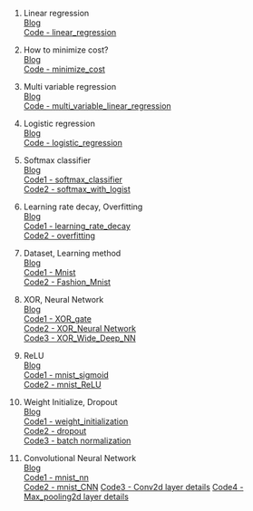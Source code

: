 1. Linear regression  
[Blog](https://www.notion.so/pervin0527/1-Regression-9e8bd24449d4406f92b7d1abd5086f7a)  
[Code - linear_regression](https://github.com/pervin0527/pervinco/blob/master/DL_Note/ch01_linear_regression.py)

2. How to minimize cost?  
[Blog](https://www.notion.so/pervin0527/2-How-to-minimize-cost-6d97fdea34ab491896be70db8aba5134)  
[Code - minimize_cost](https://github.com/pervin0527/pervinco/blob/master/DL_Note/ch02_how_to_minimize_cost.py)

3. Multi variable regression  
[Blog](https://www.notion.so/pervin0527/3-Multi-variable-linear-regression-2614a84a256146d68bb1db9dbe1143c2)  
[Code - multi_variable_linear_regression](https://github.com/pervin0527/pervinco/blob/master/DL_Note/ch03_multi_variable_linear_regression.py)

4. Logistic regression  
[Blog](https://www.notion.so/pervin0527/4-Logistic-Regression-7edeb22f639f422d86fff1b619bbbd3c)  
[Code - logistic_regression](https://github.com/pervin0527/pervinco/blob/master/DL_Note/ch04_logistic_regression.py)

5. Softmax classifier  
[Blog](https://www.notion.so/pervin0527/5-Softmax-930e1a4fd2014efa982a3a05ff633a6d)  
[Code1 - softmax_classifier](https://github.com/pervin0527/pervinco/blob/master/DL_Note/ch05-1_softmax_classifier.py)  
[Code2 - softmax_with_logist](https://github.com/pervin0527/pervinco/blob/master/DL_Note/ch05-2_softmax_classification.py)

6. Learning rate decay, Overfitting  
[Blog](https://www.notion.so/pervin0527/6-Learning-rate-Decay-Overfitting-f693b91705fa486486fac18ae914d2ef)  
[Code1 - learning_rate_decay](https://github.com/pervin0527/pervinco/blob/master/DL_Note/ch06-1_learning_rate.py)  
[Code2 - overfitting](https://github.com/pervin0527/pervinco/blob/master/DL_Note/ch06-2_overfitting.py)

7. Dataset, Learning method  
[Blog](https://www.notion.so/pervin0527/7-Dataset-Training-cf8f60b405544b6eacaf67671e5613b5)  
[Code1 - Mnist](https://github.com/pervin0527/pervinco/blob/master/DL_Note/ch07-1_mnist_train.py)  
[Code2 - Fashion_Mnist](https://github.com/pervin0527/pervinco/blob/master/DL_Note/ch07-2_fashion_mnist.py)

8. XOR, Neural Network  
[Blog](https://www.notion.so/pervin0527/8-Deep-Learning-40d45ad355504e4ab7f543c9360f50d0)  
[Code1 - XOR_gate](https://github.com/pervin0527/pervinco/blob/master/DL_Note/ch08-1_XOR.py)  
[Code2 - XOR_Neural Network](https://github.com/pervin0527/pervinco/blob/master/DL_Note/ch08-2_XOR_Neural_network.py)  
[Code3 - XOR_Wide_Deep_NN](https://github.com/pervin0527/pervinco/blob/master/DL_Note/ch08-3_XOR_wide_deep_nn.py)

9. ReLU  
[Blog](https://www.notion.so/pervin0527/9-ReLU-f211ee4e9da94e67a22749537a5c23ed)  
[Code1 - mnist_sigmoid](https://github.com/pervin0527/pervinco/blob/master/DL_Note/ch09-1_mnist_sigmoid.py)  
[Code2 - mnist_ReLU](https://github.com/pervin0527/pervinco/blob/master/DL_Note/ch09-2_mnist_relu.py)  

10. Weight Initialize, Dropout  
[Blog](https://www.notion.so/pervin0527/10-Weight-initialization-Drop-out-cab240c5863e49f5b5e751f923edec6f)  
[Code1 - weight_initialization](https://github.com/pervin0527/pervinco/blob/master/DL_Note/ch10-1_weight_initialization.py)  
[Code2 - dropout](https://github.com/pervin0527/pervinco/blob/master/DL_Note/ch10-2_dropout.py)  
[Code3 - batch normalization](https://github.com/pervin0527/pervinco/blob/master/DL_Note/ch10-3_batch_normalization.py)  

11. Convolutional Neural Network  
[Blog](https://www.notion.so/pervin0527/11-Convolutional-Neural-Network-ef919427042a423ca0c01a73d3390fe0)  
[Code1 - mnist_nn](https://github.com/pervin0527/pervinco/blob/master/DL_Note/ch11-1_just_nn.py)  
[Code2 - mnist_CNN](https://github.com/pervin0527/pervinco/blob/master/DL_Note/ch11-2_cnn.py)
[Code3 - Conv2d layer details](https://github.com/pervin0527/pervinco/blob/master/DL_Note/ch11-3_convolution_detail.py)
[Code4 - Max_pooling2d layer details](https://github.com/pervin0527/pervinco/blob/master/DL_Note/ch11-4_maxpooling_detail.py)
